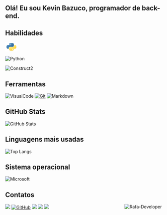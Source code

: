 ## Olá! Eu sou Kevin Bazuco, programador de back-end.


## Habilidades

<img align="center" alt="Rafa-Python" height="30" width="40" src="https://raw.githubusercontent.com/devicons/devicon/master/icons/python/python-original.svg">

![Python](https://img.shields.io/badge/Python-14354C?style=for-the-badge&logo=python&logoColor=white)

![Construct2](https://img.shields.io/badge/Construct%202-AAAAAA)
</div>

## Ferramentas

![VisualCode](https://img.shields.io/badge/Visual_Studio_Code-0078D4?style=for-the-badge&logo=visual%20studio%20code&logoColor=white)
[![Git](https://img.shields.io/badge/Git-000?style=for-the-badge&logo=git&logoColor=E94D5F)](https://git-scm.com/doc)
![Markdown](https://img.shields.io/badge/Markdown-000000?style=for-the-badge&logo=markdown&logoColor=white)
</div>

## GitHub Stats
![GitHub Stats](https://github-readme-stats.vercel.app/api?username=kbazuco&theme=transparent&bg_color=000&border_color=30A3DC&show_icons=true&icon_color=30A3DC&title_color=E94D5F&text_color=FFF)
## Linguagens mais usadas
![Top Langs](https://github-readme-stats-git-masterrstaa-rickstaa.vercel.app/api/top-langs/?username=kbazuco&layout=compact&bg_color=000&border_color=30A3DC&title_color=E94D5F&text_color=FFF)

## Sistema operacional

![Microsoft](https://img.shields.io/badge/Microsoft-666666?style=for-the-badge&logo=microsoft&logoColor=white)

## Contatos
 
<div> 
  
  <a href="https://www.linkedin.com/in/kevin-b-66179b120" target="_blank"><img src="https://img.shields.io/badge/-LinkedIn-%230077B5?style=for-the-badge&logo=linkedin&logoColor=white" target="_blank"></a> 
  [![GitHub](https://img.shields.io/badge/GitHub-000?style=for-the-badge&logo=github&logoColor=30A3DC)](https://github.com/kbazuco)
  <a href="https://instagram.com/kvrafael" target="_blank"><img src="https://img.shields.io/badge/-Instagram-%23E4405F?style=for-the-badge&logo=instagram&logoColor=white" target="_blank"></a>
  <a href="mailto:kevin_bazuco@outlook.com" target="_blank"><img src="https://img.shields.io/badge/Microsoft_Outlook-0078D4?style=for-the-badge&logo=microsoft-outlook&logoColor=white" target="_blank"></a>
  <a href = "mailto:kevin.bazuco@gmail.com"><img src="https://img.shields.io/badge/-Gmail-%23333?style=for-the-badge&logo=gmail&logoColor=white" target="_blank"></a>
  <img align="right" alt="Rafa-Developer" src="https://cdn.discordapp.com/attachments/700414573861273742/1284991016453013524/picasion.com_d1dffe6e021dc5ddeb695f55e4dd2fa7.gif?ex=66e8a4a4&is=66e75324&hm=268a7347059baa64aeb3c7f4e97e29074697da3bfb2534aa64e9d4c19d9286ce&">
